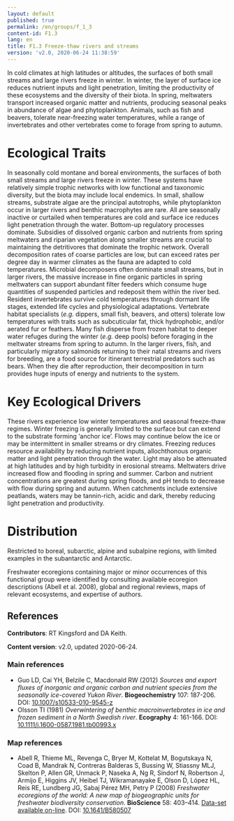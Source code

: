 ```yaml
---
layout: default
published: true
permalink: /en/groups/f_1_3
content-id: F1.3
lang: en
title: F1.3 Freeze-thaw rivers and streams
version: 'v2.0, 2020-06-24 11:38:59'
---
```


In cold climates at high latitudes or altitudes, the surfaces of both small streams and large rivers freeze in winter. In winter, the layer of surface ice reduces nutrient inputs and light penetration, limiting the productivity of these ecosystems and the diversity of their biota. In spring, meltwaters transport increased organic matter and nutrients, producing seasonal peaks in abundance of algae and phytoplankton.  Animals, such as fish and beavers, tolerate near-freezing water temperatures, while a range of invertebrates and other vertebrates come to forage from spring to autumn.

# Ecological Traits
 
In seasonally cold montane and boreal environments, the surfaces of both small streams and large rivers freeze in winter. These systems have relatively simple trophic networks with low functional and taxonomic diversity, but the biota may include local endemics. In small, shallow streams, substrate algae are the principal autotrophs, while phytoplankton occur in larger rivers and benthic macrophytes are rare. All are seasonally inactive or curtailed when temperatures are cold and surface ice reduces light penetration through the water. Bottom-up regulatory processes dominate. Subsidies of dissolved organic carbon and nutrients from spring meltwaters and riparian vegetation along smaller streams are crucial to maintaining the detritivores that dominate the trophic network. Overall decomposition rates of coarse particles are low, but can exceed rates per degree day in warmer climates as the fauna are adapted to cold temperatures. Microbial decomposers often dominate small streams, but in larger rivers, the massive increase in fine organic particles in spring meltwaters can support abundant filter feeders which consume huge quantities of suspended particles and redeposit them within the river bed. Resident invertebrates survive cold temperatures through dormant life stages, extended life cycles and physiological adaptations. Vertebrate habitat specialists (_e.g._ dippers, small fish, beavers, and otters) tolerate low temperatures with traits such as subcuticular fat, thick hydrophobic, and/or aerated fur or feathers. Many fish disperse from frozen habitat to deeper water refuges during the winter (_e.g._ deep pools) before foraging in the meltwater streams from spring to autumn. In the larger rivers, fish, and particularly migratory salmonids returning to their natal streams and rivers for breeding, are a food source for itinerant terrestrial predators such as bears. When they die after reproduction, their decomposition in turn provides huge inputs of energy and nutrients to the system.
 
# Key Ecological Drivers
 
These rivers experience low winter temperatures and seasonal freeze-thaw regimes. Winter freezing is generally limited to the surface but can extend to the substrate forming ‘anchor ice’. Flows may continue below the ice or may be intermittent in smaller streams or dry climates. Freezing reduces resource availability by reducing nutrient inputs, allochthonous organic matter and light penetration through the water. Light may also be attenuated at high latitudes and by high turbidity in erosional streams. Meltwaters drive increased flow and flooding in spring and summer. Carbon and nutrient concentrations are greatest during spring floods, and pH tends to decrease with flow during spring and autumn. When catchments include extensive peatlands, waters may be tannin-rich, acidic and dark, thereby reducing light penetration and productivity.
 
# Distribution
 
Restricted to boreal, subarctic, alpine and subalpine regions, with limited examples in the subantarctic and Antarctic.

Freshwater ecoregions containing major or minor occurrences of this functional group were identified by consulting available ecoregion descriptions (Abell et al. 2008), global and regional reviews, maps of relevant ecosystems, and expertise of authors.

## References

**Contributors**: RT Kingsford and DA Keith.

**Content version**: v2.0, updated 2020-06-24.

### Main references
* Guo LD, Cai YH, Belzile C, Macdonald RW  (2012) *Sources and export fluxes of inorganic and organic carbon and nutrient species from the seasonally ice-covered Yukon River*. **Biogeochemistry** 107: 187-206. DOI: [10.1007/s10533-010-9545-z](http://doi.org/10.1007/s10533-010-9545-z)
* Olsson TI  (1981) *Overwintering of benthic macroinvertebrates in ice and frozen sediment in a North Swedish river*. **Ecography** 4: 161-166. DOI: [10.1111/j.1600-0587.1981.tb00993.x](http://doi.org/10.1111/j.1600-0587.1981.tb00993.x)

### Map references
* Abell R, Thieme ML, Revenga C, Bryer M, Kottelat M, Bogutskaya N, Coad B, Mandrak N, Contreras Balderas S, Bussing W, Stiassny MLJ, Skelton P, Allen GR, Unmack P, Naseka A, Ng R, Sindorf N, Robertson J, Armijo E, Higgins JV, Heibel TJ, Wikramanayake E, Olson D, López HL, Reis RE, Lundberg JG, Sabaj Pérez MH, Petry P  (2008) *Freshwater ecoregions of the world: A new map of biogeographic units for freshwater biodiversity conservation*. **BioScience** 58: 403–414. [Data-set available on-line](http://www.feow.org). DOI: [10.1641/B580507](http://doi.org/10.1641/B580507)
